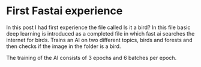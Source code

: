 # First Fastai experience

In this post I had first experience the file called Is it a bird?
In this file basic deep learning is introduced as a completed file in which fast ai searches the internet for birds. Trains an AI on two different topics, 
birds and forests and then checks if the image in the folder is a bird.

The training of the AI consists of 3 epochs and 6 batches per epoch.
